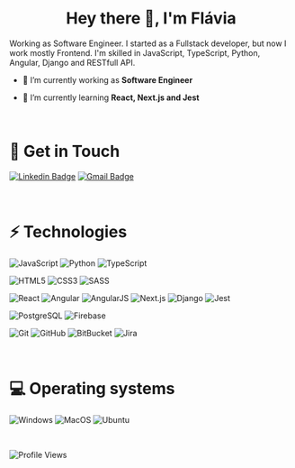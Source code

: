 <h1 align="center">Hey there 👋, I'm Flávia</h1>

Working as Software Engineer. I started as a Fullstack developer, but now I work mostly Frontend. I'm skilled in JavaScript, TypeScript, Python, Angular, Django and RESTfull API.

- 🔭 I’m currently working as **Software Engineer**

- 🌱 I’m currently learning **React, Next.js and Jest**

<br>

# 📩 Get in Touch


[![Linkedin Badge](https://img.shields.io/badge/-flaviaccruzr-blue?style=flat-square&logo=Linkedin&logoColor=white&link=https://linkedin.com/in/flaviaccruzr)](https://linkedin.com/in/flaviaccruzr)
[![Gmail Badge](https://img.shields.io/badge/-flaviaccruzr@gmail.com-c14438?style=flat-square&logo=Gmail&logoColor=white&link=mailto:flaviaccruzr@gmail.com)](mailto:flaviaccruzr@gmail.com)

<br>

# ⚡ Technologies

![JavaScript](https://img.shields.io/badge/-JavaScript-black?style=flat-square&logo=javascript)
![Python](https://img.shields.io/badge/-Python-black?style=flat-square&logo=Python)
![TypeScript](https://img.shields.io/badge/-TypeScript-black?style=flat-square&logo=typescript)

![HTML5](https://img.shields.io/badge/-HTML5-E34F26?style=flat-square&logo=html5&logoColor=white)
![CSS3](https://img.shields.io/badge/-CSS3-1572B6?style=flat-square&logo=css3)
![SASS](https://img.shields.io/badge/-SASS-ffffff?style=flat-square&logo=SASS)

![React](https://img.shields.io/badge/-React-20232A?style=flat-square&logo=react)
![Angular](https://img.shields.io/badge/-Angular-DD0031?style=flat-square&logo=angular)
![AngularJS](https://img.shields.io/badge/-AngularJS-E23237?style=flat-square&logo=AngularJS)
![Next.js](https://img.shields.io/badge/-Next.js-000000?style=flat-square&logo=Next.js)
![Django](https://img.shields.io/badge/-Django-092E20?style=flat-square&logo=django)
![Jest](https://img.shields.io/badge/-Jest-C21325?style=flat-square&logo=Jest)

![PostgreSQL](https://img.shields.io/badge/-PostgreSQL-316192?style=flat-square&logo=postgresql) ![Firebase](https://img.shields.io/badge/-Firebase-336791?style=flat-square&logo=Firebase)

![Git](https://img.shields.io/badge/-Git-black?style=flat-square&logo=git)
![GitHub](https://img.shields.io/badge/-GitHub-181717?style=flat-square&logo=github)
![BitBucket](https://img.shields.io/badge/-BitBucket-darkblue?style=flat-square&logo=bitbucket)
![Jira](https://img.shields.io/badge/-Jira-darkblue?style=flat-square&logo=Jira)

<br/>

# 💻 Operating systems

![Windows](https://img.shields.io/badge/-Windows-0078D6?style=flat-square&logo=Windows)
![MacOS](https://img.shields.io/badge/-MacOS-000000?style=flat-square&logo=MacOS)
![Ubuntu](https://img.shields.io/badge/-Ubuntu-ffffff?style=flat-square&logo=Ubuntu)

<br>

![Profile Views](https://komarev.com/ghpvc/?username=flav1s&label=Profile%20views&color=0e75b6&style=flat)
